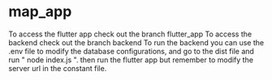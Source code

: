 # map_app
To access the flutter app check out the branch flutter_app
To access the backend check out the branch backend
To run the backend you can use the .env file to modify the database configurations, and go to the dist file and run " node index.js ".
then run the flutter app but remember to modify the server url in the constant file.
